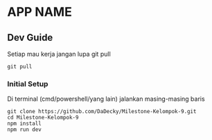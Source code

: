 # APP NAME

## Dev Guide
Setiap mau kerja jangan lupa git pull
```
git pull
```
### Initial Setup
Di terminal (cmd/powershell/yang lain) jalankan masing-masing baris
```
git clone https://github.com/DaDecky/Milestone-Kelompok-9.git
cd Milestone-Kelompok-9
npm install
npm run dev
```
